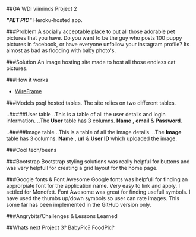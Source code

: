 ##GA WDI viiminds Project 2 

***"PET PIC"***
Heroku-hosted app.

###Problem
A socially acceptable place to put all those adorable pet pictures that you have.
Do you want to be the guy who posts 100 puppy pictures in facebook, or have everyone unfollow your instagram profile? Its almost as bad as flooding with baby photo's.

###Solution
An image hosting site made to host all those endless cat pictures.

###How it works

* [WireFrame](http://i.imgur.com/RHgvBaM.jpg)


###Models
psql hosted tables.
The site relies on two different tables.

..#####User table
..This is a table of all the user details and login information.
..The **User** table has 3 columns. **Name** , **email** & **Password**.

..#####Image table
..This is a table of all the image details.
..The **Image** table has 3 columns. **Name** , **url** & **User ID** which uploaded the image.

###Cool tech/beens

###Bootstrap
Bootstrap styling solutions was really helpful for buttons and was very helpfull for creating a grid layout for the home page.

###Google fonts & Font Awesome
Google fonts was helpfull for finding an approrpiate font for the application name. Very easy to link and apply. I settled for Monofett.
Font Awesome was great for finding usefull symbols. I have used the thumbs up/down symbols so user can rate images. This some far has been implemented in the GitHub version only.

###Angrybits/Challenges & Lessons Learned

##Whats next
Project 3? BabyPic? FoodPic?